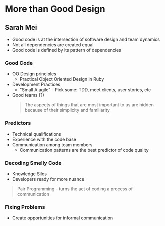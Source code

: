 # More than Good Design
## Sarah Mei

* Good code is at the intersection of software design and team dynamics
* Not all dependencies are created equal
* Good code is defined by its pattern of dependencies

### Good Code

* OO Design principles
  * Practical Object Oriented Design in Ruby
* Development Practices
  * "Small A agile" - Pick some: TDD, meet clients, user stories, etc
* Good teams (?)
  > The aspects of things that are most important to us are hidden because of their 
  >  simplicity and familiarity

### Predictors

* Technical qualifications
* Experience with the code base
* Communication among team members
   * Communication patterns are the best predictor of code quality

### Decoding Smelly Code

* Knowledge Silos
* Developers ready for more nuance

> Pair Programming - turns the act of coding a process of communication

### Fixing Problems

* Create opportunities for informal communication
